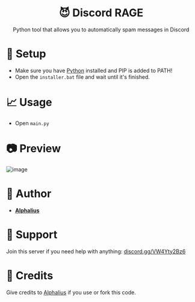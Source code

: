 <h1 align="center"> 😈 Discord RAGE</h1>
<p align="center">Python tool that allows you to automatically spam messages in Discord</p>

# 🏹 Setup
 - Make sure you have [Python](https://www.python.org/downloads) installed and PIP is added to PATH!
 - Open the ```installer.bat``` file and wait until it's finished.

# 📈 Usage
 - Open ```main.py```

# 📷 Preview
![image](https://user-images.githubusercontent.com/80674770/144217277-a8dfd2c9-400a-4e47-a2b1-aced859ffd2b.gif)

# 👤 Author
- [**Alphalius**](https://github.com/Alphalius)

# 🔨 Support
Join this server if you need help with anything: [discord.gg/VW4Yty2Bz6](https://discord.gg/VW4Yty2Bz6)

# 🔗 Credits
Give credits to [Alphalius](https://github.com/Alphalius) if you use or fork this code.
